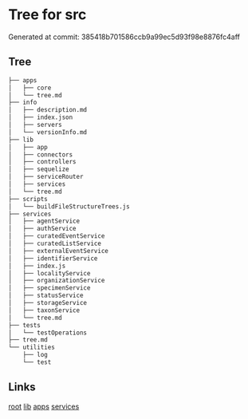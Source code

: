 # Tree for src
Generated at commit: 385418b701586ccb9a99ec5d93f98e8876fc4aff
## Tree
```bash
├── apps
│   ├── core
│   └── tree.md
├── info
│   ├── description.md
│   ├── index.json
│   ├── servers
│   └── versionInfo.md
├── lib
│   ├── app
│   ├── connectors
│   ├── controllers
│   ├── sequelize
│   ├── serviceRouter
│   ├── services
│   └── tree.md
├── scripts
│   └── buildFileStructureTrees.js
├── services
│   ├── agentService
│   ├── authService
│   ├── curatedEventService
│   ├── curatedListService
│   ├── externalEventService
│   ├── identifierService
│   ├── index.js
│   ├── localityService
│   ├── organizationService
│   ├── specimenService
│   ├── statusService
│   ├── storageService
│   ├── taxonService
│   └── tree.md
├── tests
│   └── testOperations
├── tree.md
└── utilities
    ├── log
    └── test

```

## Links
[root](../tree.md)
[lib](lib/tree.md)
[apps](apps/tree.md)
[services](services/tree.md)